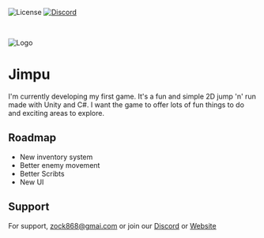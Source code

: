 
![License](https://img.shields.io/badge/open-source-green)
[![Discord](https://img.shields.io/discord/954795639051538462?label=Join%20us%20on%20Discord&logo=discord&style=flat)](https://discord.gg/wxDANpJueU)



<br>

![Logo](https://i.imgur.com/P5sXiRd.png)

# Jimpu

I'm currently developing my first game. It's a fun and simple 2D jump 'n' run made with Unity and C#. I want the game to offer lots of fun things to do and exciting areas to explore.

## Roadmap

- New inventory system 
- Better enemy movement
- Better Scribts
- New UI

## Support

For support, zock868@gmai.com or join our [Discord](https://discord.gg/wxDANpJueU) or  [Website]()
